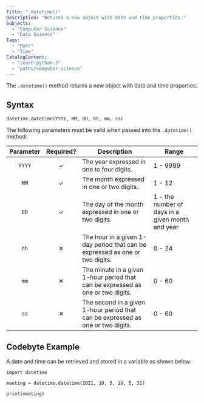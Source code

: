 ```yaml
---
Title: ".datetime()"
Description: "Returns a new object with date and time properties."
Subjects:
  - "Computer Science"
  - "Data Science"
Tags:
  - "Date"
  - "Time"
CatalogContent:
  - "learn-python-3"
  - "paths/computer-science"
---
```


The `.datetime()` method returns a new object with date and time properties.

## Syntax

```pseudo
datetime.datetime(YYYY, MM, DD, hh, mm, ss)
```

The following parameters must be valid when passed into the `.datetime()` method:

| Parameter | Required? | Description                                                                     | Range                                            |
| :-------: | :-------: | ------------------------------------------------------------------------------- | ------------------------------------------------ |
|  `YYYY`   |  &check;  | The year expressed in one to four digits.                                       | 1 - 9999                                         |
|   `MM`    |  &check;  | The month expressed in one or two digits.                                       | 1 - 12                                           |
|   `DD`    |  &check;  | The day of the month expressed in one or two digits.                            | 1 - the number of days in a given month and year |
|   `hh`    | &#10005;  | The hour in a given 1-day period that can be expressed as one or two digits.    | 0 - 24                                           |
|   `mm`    | &#10005;  | The minute in a given 1-hour period that can be expressed as one or two digits. | 0 - 60                                           |
|   `ss`    | &#10005;  | The second in a given 1-hour period that can be expressed as one or two digits. | 0 - 60                                           |

## Codebyte Example

A date and time can be retrieved and stored in a variable as shown below:

```codebyte/python
import datetime

meeting = datetime.datetime(2021, 10, 5, 10, 5, 31)

print(meeting)
```
